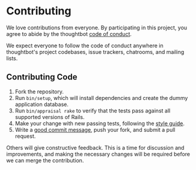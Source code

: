 # Contributing

We love contributions from everyone.  By participating in this project, you
agree to abide by the thoughtbot [code of conduct].

[code of conduct]: https://thoughtbot.com/open-source-code-of-conduct

We expect everyone to follow the code of conduct anywhere in thoughtbot's
project codebases, issue trackers, chatrooms, and mailing lists.

## Contributing Code

1. Fork the repository.
2. Run `bin/setup`, which will install dependencies and create the dummy
   application database.
3. Run `bin/appraisal rake` to verify that the tests pass against all
   supported versions of Rails.
4. Make your change with new passing tests, following the [style guide].
5. Write a [good commit message], push your fork, and submit a pull request.

[style guide]: https://github.com/thoughtbot/guides/tree/master/style
[good commit message]: http://tbaggery.com/2008/04/19/a-note-about-git-commit-messages.html

Others will give constructive feedback.  This is a time for discussion and
improvements, and making the necessary changes will be required before we can
merge the contribution.
